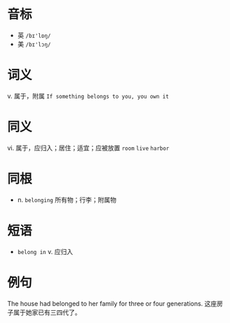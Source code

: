 # 音标

- 英 `/bɪ'lɒŋ/`
- 美 `/bɪ'lɔŋ/`

# 词义

v. 属于，附属
`If something belongs to you, you own it`

# 同义

vi. 属于，应归入；居住；适宜；应被放置
`room` `live` `harbor`

# 同根

- n. `belonging` 所有物；行李；附属物

# 短语

- `belong in` v. 应归入

# 例句

The house had belonged to her family for three or four generations.
这座房子属于她家已有三四代了。


